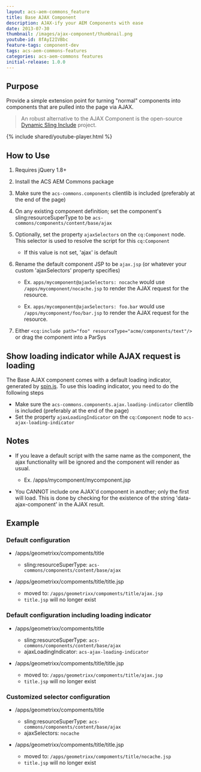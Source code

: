 ```yaml
---
layout: acs-aem-commons_feature
title: Base AJAX Component
description: AJAX-ify your AEM Components with ease
date: 2013-07-30
thumbnail: /images/ajax-component/thumbnail.png
youtube-id: 8fAyI2IVBbc
feature-tags: component-dev
tags: acs-aem-commons-features
categories: acs-aem-commons features
initial-release: 1.0.0
---
```


## Purpose

Provide a simple extension point for turning "normal" components into components that are pulled into the page via AJAX.

> An robust alternative to the AJAX Component is the open-source [Dynamic Sling Include](https://github.com/Cognifide/Sling-Dynamic-Include#sling-dynamic-include) project.


{% include shared/youtube-player.html %}

## How to Use

1. Requires jQuery 1.8+
2. Install the ACS AEM Commons package
3. Make sure the `acs-commons.components` clientlib is included (preferably at the end of the page)
4. On any existing component definition; set the component's sling:resourceSuperType to be `acs-commons/components/content/base/ajax`
5. Optionally, set the property `ajaxSelectors` on the `cq:Component` node. This selector is used to resolve the script for this `cq:Component`

    * If this value is not set, 'ajax' is default

6. Rename the default component JSP to be `ajax.jsp` (or whatever your custom 'ajaxSelectors' property specifies)

    * Ex. `apps/mycomponent@ajaxSelectors: nocache` would use `/apps/mycomponent/nocache.jsp` to render the AJAX request for the resource.

    * Ex. `apps/mycomponent@ajaxSelectors: foo.bar` would use `/apps/mycomponent/foo/bar.jsp` to render the AJAX request for the resource.

7. Either `<cq:include path="foo" resourceType="acme/components/text"/>` or drag the component into a ParSys


## Show loading indicator while AJAX request is loading

The Base AJAX component comes with a default loading indicator, generated by [spin.js](http://fgnass.github.io/spin.js/). To use this loading indicator, you need to do the following steps

  * Make sure the `acs-commons.components.ajax.loading-indicator` clientlib is included (preferably at the end of the page)
  * Set the property `ajaxLoadingIndicator` on the `cq:Component` node to `acs-ajax-loading-indicator`


## Notes

* If you leave a default script with the same name as the component, the ajax functionality will be ignored and the component will render as usual.

  * Ex. /apps/mycomponent/mycomponent.jsp

* You CANNOT include one AJAX'd component in another; only the first will load. This is done by checking for the existence of the string 'data-ajax-component' in the AJAX result.


## Example

### Default configuration

* /apps/geometrixx/compoments/title

  * sling:resourceSuperType: `acs-commons/components/content/base/ajax`

* /apps/geometrixx/compoments/title/title.jsp

  * moved to: `/apps/geometrixx/compoments/title/ajax.jsp`
  * `title.jsp` will no longer exist

### Default configuration including loading indicator

* /apps/geometrixx/compoments/title

  * sling:resourceSuperType: `acs-commons/components/content/base/ajax`
  * ajaxLoadingIndicator: `acs-ajax-loading-indicator`

* /apps/geometrixx/compoments/title/title.jsp

  * moved to: `/apps/geometrixx/compoments/title/ajax.jsp`
  * `title.jsp` will no longer exist

### Customized selector configuration

* /apps/geometrixx/compoments/title

  * sling:resourceSuperType: `acs-commons/components/content/base/ajax`
  * ajaxSelectors: `nocache`

* /apps/geometrixx/compoments/title/title.jsp

  * moved to: `/apps/geometrixx/compoments/title/nocache.jsp`
  * `title.jsp` will no longer exist

